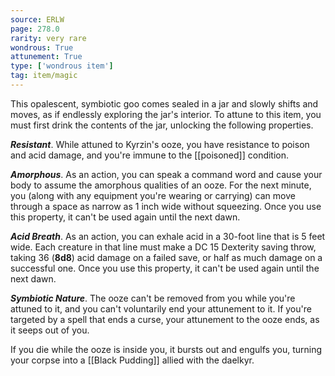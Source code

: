 ```yaml
---
source: ERLW
page: 278.0
rarity: very rare
wondrous: True
attunement: True
type: ['wondrous item']
tag: item/magic
---
```


This opalescent, symbiotic goo comes sealed in a jar and slowly shifts and moves, as if endlessly exploring the jar's interior. To attune to this item, you must first drink the contents of the jar, unlocking the following properties.

**_Resistant_**. While attuned to Kyrzin's ooze, you have resistance to poison and acid damage, and you're immune to the [[poisoned]] condition.

**_Amorphous_**. As an action, you can speak a command word and cause your body to assume the amorphous qualities of an ooze. For the next minute, you (along with any equipment you're wearing or carrying) can move through a space as narrow as 1 inch wide without squeezing. Once you use this property, it can't be used again until the next dawn.

**_Acid Breath_**. As an action, you can exhale acid in a 30-foot line that is 5 feet wide. Each creature in that line must make a DC 15 Dexterity saving throw, taking 36 (**8d8**) acid damage on a failed save, or half as much damage on a successful one. Once you use this property, it can't be used again until the next dawn.

**_Symbiotic Nature_**. The ooze can't be removed from you while you're attuned to it, and you can't voluntarily end your attunement to it. If you're targeted by a spell that ends a curse, your attunement to the ooze ends, as it seeps out of you.

If you die while the ooze is inside you, it bursts out and engulfs you, turning your corpse into a [[Black Pudding]] allied with the daelkyr.


